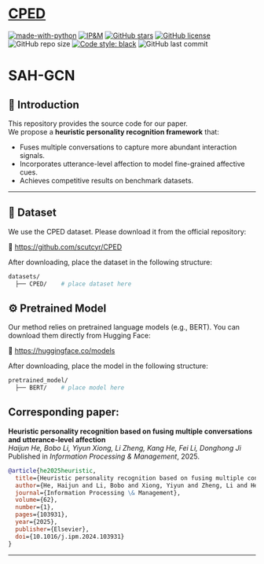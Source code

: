 
# [CPED](https://github.com/scutcyr/CPED)
[![made-with-python](https://img.shields.io/badge/Made%20with-Python-red.svg)](#python) 
[![IP&M](https://img.shields.io/badge/arXiv-2205.14727-b31b1b.svg)]([https://arxiv.org/abs/2205.14727](https://doi.org/10.1016/j.ipm.2024.103931)) 
[![GitHub stars](https://img.shields.io/github/stars/scutcyr/CPED)](https://github.com/scutcyr/CPED/stargazers) 
[![GitHub license](https://img.shields.io/github/license/scutcyr/CPED)](https://github.com/scutcyr/CPED/blob/main/LICENSE) 
![GitHub repo size](https://img.shields.io/github/repo-size/scutcyr/CPED) 
[![Code style: black](https://img.shields.io/badge/code%20style-black-000000.svg)](https://github.com/psf/black) 
![GitHub last commit](https://img.shields.io/github/last-commit/scutcyr/CPED) 

# SAH-GCN
## 🚀 Introduction
This repository provides the source code for our paper.  
We propose a **heuristic personality recognition framework** that:  
- Fuses multiple conversations to capture more abundant interaction signals.  
- Incorporates utterance-level affection to model fine-grained affective cues.  
- Achieves competitive results on benchmark datasets.  

---
## 📂 Dataset
We use the CPED dataset. Please download it from the official repository:

🔗 https://github.com/scutcyr/CPED

After downloading, place the dataset in the following structure:
```bash
datasets/
  ├── CPED/    # place dataset here
```

## ⚙️ Pretrained Model
Our method relies on pretrained language models (e.g., BERT).
You can download them directly from Hugging Face:

🔗 https://huggingface.co/models

After downloading, place the model in the following structure:
```bash
pretrained_model/
  ├── BERT/    # place model here
```

## Corresponding paper:  
**Heuristic personality recognition based on fusing multiple conversations and utterance-level affection**  
*Haijun He, Bobo Li, Yiyun Xiong, Li Zheng, Kang He, Fei Li, Donghong Ji*  
Published in *Information Processing & Management*, 2025.
```bibtex
@article{he2025heuristic,
  title={Heuristic personality recognition based on fusing multiple conversations and utterance-level affection},
  author={He, Haijun and Li, Bobo and Xiong, Yiyun and Zheng, Li and He, Kang and Li, Fei and Ji, Donghong},
  journal={Information Processing \& Management},
  volume={62},
  number={1},
  pages={103931},
  year={2025},
  publisher={Elsevier},
  doi={10.1016/j.ipm.2024.103931}
}
```
---
